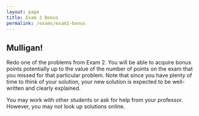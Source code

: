 ```yaml
---
layout: page
title: Exam 2 Bonus
permalink: /exams/exam2-bonus
---
```


## Mulligan!
Redo one of the problems from Exam 2.  You will be able to acquire bonus points potentially up to the value of the number of points on the exam that you missed for that particular problem.  Note that since you have plenty of time to think of your solution, your new solution is expected to be well-written and clearly explained.

You may work with other students or ask for help from your professor.  However, you may not look up solutions online.


